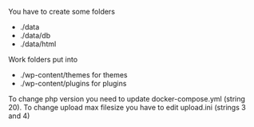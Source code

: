 You have to create some folders
- ./data
- ./data/db
- ./data/html

Work folders put into 
- ./wp-content/themes for themes
- ./wp-content/plugins for plugins

To change php version you need to update docker-compose.yml (string 20). To change upload max filesize you have to edit upload.ini (strings 3 and 4)

